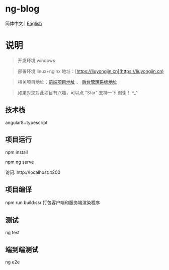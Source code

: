 # ng-blog

简体中文 | [English](./README-en-US.md)

# 说明

>  开发环境 windows

>  部署环境 linux+nginx 地址：[https://liuyongjin.cn](https://liuyongjin.cn)

>  相关项目地址：[前端项目地址](https://github.com/liuyongjin/ng-blog)  、 [后台管理系统地址](https://github.com/liuyongjin/blog-admin-pro)

>  如果对您对此项目有兴趣，可以点 "Star" 支持一下 谢谢！ ^_^

## 技术栈

angular8+typescript


## 项目运行

npm install

npm ng serve

访问: http://localhost:4200

## 项目编译

npm run build:ssr 打包客户端和服务端渲染程序

## 测试

ng test

## 端到端测试

ng e2e
